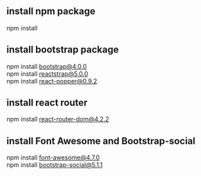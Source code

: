 ## install npm package
  npm install 
## install bootstrap package 
  npm install bootstrap@4.0.0      <br/>
  npm install reactstrap@5.0.0      <br/>
  npm install react-popper@0.9.2       <br/>
  
## install react router               
   npm install react-router-dom@4.2.2    <br/> 
   
## install Font Awesome and Bootstrap-social  
   npm install font-awesome@4.7.0   <br/>
   npm install bootstrap-social@5.1.1     <br/>